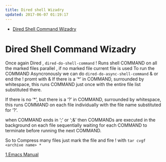 ```yaml
---
title: Dired shell Wizadry 
updated: 2017-06-07 01:19:17
---
```


- [Dired Shell Command Wizadry](#org705d59e)


<a id="org705d59e"></a>

# Dired Shell Command Wizadry

Once again Dired , `dired-do-shell-command` ! Runs shell COMMAND on all the marked files parallel , if no marked file current file is used To run the COMMAND Asyncronously we can do `dired-do-async-shell-command` & or end the ! promt with & If there is a ‘\*’ in COMMAND, surrounded by whitespace, this runs COMMAND just once with the entire file list substituted there.

If there is no ‘\*’, but there is a ‘?’ in COMMAND, surrounded by whitespace, this runs COMMAND on each file individually with the file name substituted for ‘?’.

when COMMAND ends in ‘;’ or ‘;&’ then COMMANDs are executed in the background on each file sequentially waiting for each COMMAND to terminate before running the next COMMAND.

So to Compress many files just mark the file and fire ! with `tar cvgf <archive name> *`

[1.Emacs Manual](https://www.gnu.org/software/emacs/manual/html_node/emacs/Shell-Commands-in-Dired.html)
